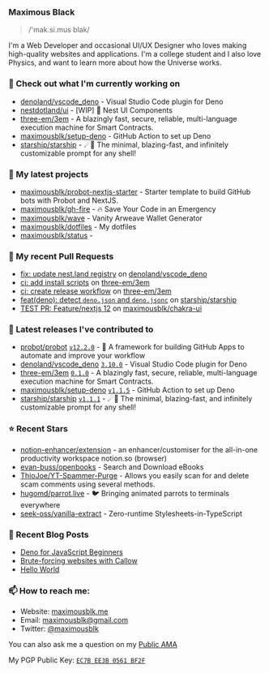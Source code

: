### Maximous Black

> /'mak.si.mus blak/

I'm a Web Developer and occasional UI/UX Designer who loves making high-quality websites and applications. I'm a college
student and I also love Physics, and want to learn more about how the Universe works.

### 👷 Check out what I'm currently working on

- [denoland/vscode_deno](https://github.com/denoland/vscode_deno) - Visual Studio Code plugin for Deno
- [nestdotland/ui](https://github.com/nestdotland/ui) - [WIP] 💄 Nest UI Components
- [three-em/3em](https://github.com/three-em/3em) - A blazingly fast, secure, reliable, multi-language execution machine for Smart Contracts.
- [maximousblk/setup-deno](https://github.com/maximousblk/setup-deno) - GitHub Action to set up Deno
- [starship/starship](https://github.com/starship/starship) - ☄🌌️  The minimal, blazing-fast, and infinitely customizable prompt for any shell!

### 🌱 My latest projects

- [maximousblk/probot-nextjs-starter](https://github.com/maximousblk/probot-nextjs-starter) - Starter template to build GitHub bots with Probot and NextJS.
- [maximousblk/gh-fire](https://github.com/maximousblk/gh-fire) - 🔥 Save Your Code in an Emergency
- [maximousblk/wave](https://github.com/maximousblk/wave) - Vanity Arweave Wallet Generator
- [maximousblk/dotfiles](https://github.com/maximousblk/dotfiles) - My dotfiles
- [maximousblk/status](https://github.com/maximousblk/status) - 

### 🔨 My recent Pull Requests

- [fix: update nest.land registry](https://github.com/denoland/vscode_deno/pull/602) on [denoland/vscode_deno](https://github.com/denoland/vscode_deno)
- [ci: add install scripts](https://github.com/three-em/3em/pull/83) on [three-em/3em](https://github.com/three-em/3em)
- [ci: create release workflow](https://github.com/three-em/3em/pull/75) on [three-em/3em](https://github.com/three-em/3em)
- [feat(deno): detect `deno.json` and `deno.jsonc`](https://github.com/starship/starship/pull/3220) on [starship/starship](https://github.com/starship/starship)
- [TEST PR: Feature/nextjs 12](https://github.com/maximousblk/chakra-ui/pull/2) on [maximousblk/chakra-ui](https://github.com/maximousblk/chakra-ui)

### 🔭 Latest releases I've contributed to

- [probot/probot](https://github.com/probot/probot) [`v12.2.0`](https://github.com/probot/probot/releases/tag/v12.2.0) - 🤖 A framework for building GitHub Apps to automate and improve your workflow
- [denoland/vscode_deno](https://github.com/denoland/vscode_deno) [`3.10.0`](https://github.com/denoland/vscode_deno/releases/tag/3.10.0) - Visual Studio Code plugin for Deno
- [three-em/3em](https://github.com/three-em/3em) [`0.1.0`](https://github.com/three-em/3em/releases/tag/0.1.0) - A blazingly fast, secure, reliable, multi-language execution machine for Smart Contracts.
- [maximousblk/setup-deno](https://github.com/maximousblk/setup-deno) [`v1.1.5`](https://github.com/maximousblk/setup-deno/releases/tag/v1.1.5) - GitHub Action to set up Deno
- [starship/starship](https://github.com/starship/starship) [`v1.1.1`](https://github.com/starship/starship/releases/tag/v1.1.1) - ☄🌌️  The minimal, blazing-fast, and infinitely customizable prompt for any shell!

### ⭐ Recent Stars

- [notion-enhancer/extension](https://github.com/notion-enhancer/extension) - an enhancer/customiser for the all-in-one productivity workspace notion.so (browser)
- [evan-buss/openbooks](https://github.com/evan-buss/openbooks) - Search and Download eBooks
- [ThioJoe/YT-Spammer-Purge](https://github.com/ThioJoe/YT-Spammer-Purge) - Allows you easily scan for and delete scam comments using several methods.
- [hugomd/parrot.live](https://github.com/hugomd/parrot.live) - 🐦  Bringing animated parrots to terminals everywhere
- [seek-oss/vanilla-extract](https://github.com/seek-oss/vanilla-extract) - Zero-runtime Stylesheets-in-TypeScript

### 📰 Recent Blog Posts

- [Deno for JavaScript Beginners](https://maximousblk.me/posts/deno-for-javascript-beginners)
- [Brute-forcing websites with Callow](https://maximousblk.me/posts/callow-bruteforce-tool)
- [Hello World](https://maximousblk.me/posts/hello-world)

### 📫 How to reach me:

- Website: [maximousblk.me](https://maximousblk.me/)
- Email: [maximousblk@gmail.com](mailto:maximousblk@gmail.com)
- Twitter: [@maximousblk](https://twitter.com/maximousblk)

You can also ask me a question on my [Public AMA](https://github.com/maximousblk/maximousblk/discussions/new?category=ama)

My PGP Public Key: [`EC7B EE3B 0561 BF2F`](https://keybase.io/maximousblk/pgp_keys.asc)
